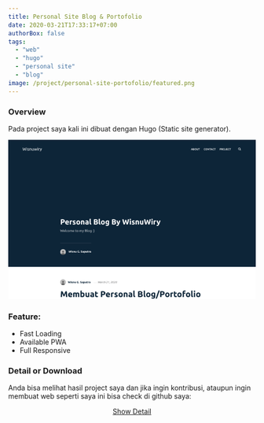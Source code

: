 ```yaml
---
title: Personal Site Blog & Portofolio
date: 2020-03-21T17:33:17+07:00
authorBox: false
tags:
  - "web"
  - "hugo"
  - "personal site"
  - "blog"
image: /project/personal-site-portofolio/featured.png
---
```


### Overview

Pada project saya kali ini dibuat dengan Hugo (Static site generator).

![Personal site Wisnuwiry](featured.png)

### Feature:

- Fast Loading
- Available PWA
- Full Responsive


### Detail or Download 
Anda bisa melihat hasil project saya dan jika ingin kontribusi, ataupun ingin membuat web seperti saya ini bisa check di github saya:

<center><a href="//github.com/wisnuwiry/blog-v2" class="btn">Show Detail</a></center>